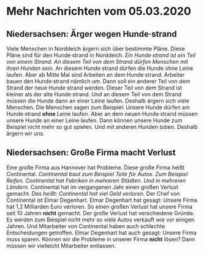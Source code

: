 # Mehr Nachrichten vom 05.03.2020


## Niedersachsen: Ärger wegen Hunde·strand
Viele Menschen in Norddeich ärgern sich über bestimmte Pläne. Diese Pläne sind für den Hunde·strand in Norddeich.  *Ein Hunde·strand ist ein Teil von einem Strand.*   *An diesem Teil von dem Strand dürfen Menschen mit ihren Hunden sein.*  An diesem Hunde·strand dürfen die Hunde ohne Leine laufen. Aber ab Mitte Mai sind Arbeiten an dem Hunde·strand. Arbeiter bauen den Hunde·strand nämlich um. Dann soll ein anderer Teil von dem Strand der neue Hunde·strand werden. Dieser Teil von dem Strand ist kleiner als der alte Hunde·strand. Und an diesem Teil von dem Strand müssen die Hunde dann an einer Leine laufen. Deshalb ärgern sich viele Menschen. Die Menschen sagen zum Beispiel: Unsere Hunde dürfen am Hunde·strand **ohne** Leine laufen. Aber an dem neuen Hunde·strand müssen unsere Hunde an einer Leine laufen. Dann können unsere Hunde zum Beispiel nicht mehr so gut spielen. Und mit anderen Hunden toben. Deshalb ärgern wir uns. 

## Niedersachsen: Große Firma macht Verlust
Eine große Firma aus Hannover hat Probleme. Diese große Firma heißt Continental.  *Continental baut zum Beispiel Teile für Autos.*   *Zum Beispiel Reifen.*   *Continental hat Fabriken in mehreren Städten.*   *Und in mehreren Ländern.*  Continental hat im vergangenen Jahr einen großen Verlust gemacht. *Das heißt:*   *Continental hat viel Geld verloren.*  Der Chef von Continental ist Elmar Degenhart. Elmar Degenhart hat gesagt: Unsere Firma hat 1,2 Milliarden Euro verloren. So einen großen Verlust hat unsere Firma seit 10 Jahren **nicht** gemacht. Der große Verlust hat verschiedene Gründe. Es werden zum Beispiel nicht mehr so viele Autos verkauft wie vor einigen Jahren. Und Mitarbeiter von Continental haben auch schlechte Entscheidungen getroffen. Elmar Degenhart hat auch gesagt: Unsere Firma muss sparen. Können wir die Probleme in unserer Firma **nicht** lösen? Dann müssen wir vielleicht Mitarbeiter entlassen. 
